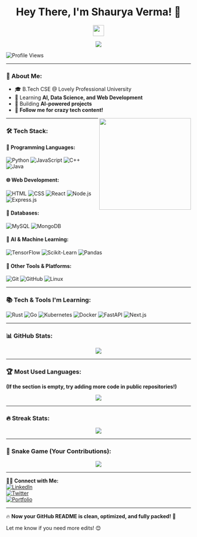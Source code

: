<h1 align="center">Hey There, I'm Shaurya Verma! 🚀</h1>

<p align="center">
  <img src="https://media.giphy.com/media/hvRJCLFzcasrR4ia7z/giphy.gif" width="30px">
</p>

<p align="center">
  <img src="https://readme-typing-svg.herokuapp.com?font=Fira+Code&duration=3000&pause=1000&color=00FF00&center=true&vCenter=true&width=435&lines=Full-Stack+Dev+%7C+AI+%7C+Data+Science;Building+Cool+Projects!;Follow+for+Tech+%26+Coding+Stuff!">
</p>

![Profile Views](https://komarev.com/ghpvc/?username=shaurya123&color=green)

---

### 🚀 About Me:
- 🎓 B.Tech CSE @ Lovely Professional University  
- 🌱 Learning **AI, Data Science, and Web Development**  
- 🚀 Building **AI-powered projects**  
- 📢 **Follow me for crazy tech content!**  

<img align="right" width="250" src="https://media.giphy.com/media/qgQUggAC3Pfv687qPC/giphy.gif">

---

### 🛠 Tech Stack:
#### **🚀 Programming Languages:**  
![Python](https://img.shields.io/badge/Python-3776AB?style=for-the-badge&logo=python&logoColor=white)
![JavaScript](https://img.shields.io/badge/JavaScript-F7DF1E?style=for-the-badge&logo=javascript&logoColor=black)
![C++](https://img.shields.io/badge/C++-00599C?style=for-the-badge&logo=cplusplus&logoColor=white)
![Java](https://img.shields.io/badge/Java-007396?style=for-the-badge&logo=java&logoColor=white)

#### **🌐 Web Development:**  
![HTML](https://img.shields.io/badge/HTML5-E34F26?style=for-the-badge&logo=html5&logoColor=white)
![CSS](https://img.shields.io/badge/CSS3-1572B6?style=for-the-badge&logo=css3&logoColor=white)
![React](https://img.shields.io/badge/React-61DAFB?style=for-the-badge&logo=react&logoColor=black)
![Node.js](https://img.shields.io/badge/Node.js-339933?style=for-the-badge&logo=node.js&logoColor=white)
![Express.js](https://img.shields.io/badge/Express.js-000000?style=for-the-badge&logo=express&logoColor=white)

#### **💾 Databases:**  
![MySQL](https://img.shields.io/badge/MySQL-4479A1?style=for-the-badge&logo=mysql&logoColor=white)
![MongoDB](https://img.shields.io/badge/MongoDB-4EA94B?style=for-the-badge&logo=mongodb&logoColor=white)

#### **🤖 AI & Machine Learning:**  
![TensorFlow](https://img.shields.io/badge/TensorFlow-FF6F00?style=for-the-badge&logo=tensorflow&logoColor=white)
![Scikit-Learn](https://img.shields.io/badge/Scikit--Learn-F7931E?style=for-the-badge&logo=scikit-learn&logoColor=white)
![Pandas](https://img.shields.io/badge/Pandas-150458?style=for-the-badge&logo=pandas&logoColor=white)

#### **🔧 Other Tools & Platforms:**  
![Git](https://img.shields.io/badge/Git-F05032?style=for-the-badge&logo=git&logoColor=white)
![GitHub](https://img.shields.io/badge/GitHub-181717?style=for-the-badge&logo=github&logoColor=white)
![Linux](https://img.shields.io/badge/Linux-FCC624?style=for-the-badge&logo=linux&logoColor=black)

---

### 📚 Tech & Tools I'm Learning:
![Rust](https://img.shields.io/badge/Rust-000000?style=for-the-badge&logo=rust&logoColor=white)
![Go](https://img.shields.io/badge/Go-00ADD8?style=for-the-badge&logo=go&logoColor=white)
![Kubernetes](https://img.shields.io/badge/Kubernetes-326CE5?style=for-the-badge&logo=kubernetes&logoColor=white)
![Docker](https://img.shields.io/badge/Docker-2496ED?style=for-the-badge&logo=docker&logoColor=white)
![FastAPI](https://img.shields.io/badge/FastAPI-009688?style=for-the-badge&logo=fastapi&logoColor=white)
![Next.js](https://img.shields.io/badge/Next.js-000000?style=for-the-badge&logo=next.js&logoColor=white)

---

### 📊 GitHub Stats:
<p align="center">
  <img src="https://github-readme-stats.vercel.app/api?username=shauryaverma03&show_icons=true&theme=radical">
</p>

---

### 🏆 Most Used Languages:
**(If the section is empty, try adding more code in public repositories!)**  
<p align="center">
  <img src="https://github-readme-stats.vercel.app/api/top-langs/?username=shaurya123&langs_count=8&layout=compact&theme=radical">
</p>

---

### 🔥 Streak Stats:
<p align="center">
  <img src="https://github-readme-streak-stats.herokuapp.com/?user=shaurya123&theme=dark">
</p>

---

### 🐍 Snake Game (Your Contributions):
<p align="center">
  <img src="https://raw.githubusercontent.com/shaurya123/shaurya123/output/github-contribution-grid-snake.svg">
</p>

---

👨‍💻 **Connect with Me:**  
[![LinkedIn](https://img.shields.io/badge/LinkedIn-blue?logo=linkedin)](https://linkedin.com/in/shauryaverma)  
[![Twitter](https://img.shields.io/badge/Twitter-blue?logo=twitter)](https://twitter.com/shaurya)  
[![Portfolio](https://img.shields.io/badge/Portfolio-MySite-green)](https://shaurya123.github.io)  

---

🔥 **Now your GitHub README is clean, optimized, and fully packed!** 🚀  

Let me know if you need more edits! 😊  

